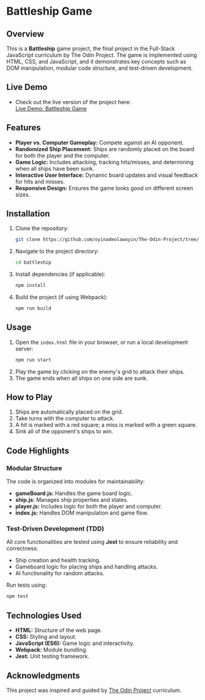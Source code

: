 # Battleship Game

## Overview

This is a **Battleship** game project, the final project in the Full-Stack JavaScript curriculum by The Odin Project. The game is implemented using HTML, CSS, and JavaScript, and it demonstrates key concepts such as DOM manipulation, modular code structure, and test-driven development.

## Live Demo

- Check out the live version of the project here:  
  [Live Demo: Battleship Game](https://battleship-odin-project.netlify.app/)


## Features

- **Player vs. Computer Gameplay:** Compete against an AI opponent.
- **Randomized Ship Placement:** Ships are randomly placed on the board for both the player and the computer.
- **Game Logic:** Includes attacking, tracking hits/misses, and determining when all ships have been sunk.
- **Interactive User Interface:** Dynamic board updates and visual feedback for hits and misses.
- **Responsive Design:** Ensures the game looks good on different screen sizes.

## Installation

1. Clone the repository:
   ```bash
   git clone https://github.com/oyinadeolawoyin/The-Odin-Project/tree/main/javascript/Battleship
   ```
2. Navigate to the project directory:
   ```bash
   cd battleship
   ```
3. Install dependencies (if applicable):
   ```bash
   npm install
   ```
4. Build the project (if using Webpack):
   ```bash
   npm run build
   ```

## Usage

1. Open the `index.html` file in your browser, or run a local development server:
   ```bash
   npm run start
   ```
2. Play the game by clicking on the enemy's grid to attack their ships.
3. The game ends when all ships on one side are sunk.

## How to Play

1. Ships are automatically placed on the grid.
2. Take turns with the computer to attack.
3. A hit is marked with a red square; a miss is marked with a green square.
4. Sink all of the opponent's ships to win.

## Code Highlights

### Modular Structure

The code is organized into modules for maintainability:

- **gameBoard.js:** Handles the game board logic.
- **ship.js:** Manages ship properties and states.
- **player.js:** Includes logic for both the player and computer.
- **index.js:** Handles DOM manipulation and game flow.

### Test-Driven Development (TDD)

All core functionalities are tested using **Jest** to ensure reliability and correctness:

- Ship creation and health tracking.
- Gameboard logic for placing ships and handling attacks.
- AI functionality for random attacks.

Run tests using:

```bash
npm test
```

## Technologies Used

- **HTML:** Structure of the web page.
- **CSS:** Styling and layout.
- **JavaScript (ES6):** Game logic and interactivity.
- **Webpack:** Module bundling.
- **Jest:** Unit testing framework.

## Acknowledgments

This project was inspired and guided by [The Odin Project](https://www.theodinproject.com/) curriculum.
